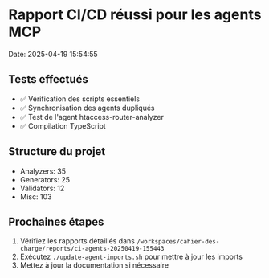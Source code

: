 # Rapport CI/CD réussi pour les agents MCP
Date: 2025-04-19 15:54:55

## Tests effectués
- ✅ Vérification des scripts essentiels
- ✅ Synchronisation des agents dupliqués
- ✅ Test de l'agent htaccess-router-analyzer
- ✅ Compilation TypeScript

## Structure du projet
- Analyzers: 35
- Generators: 25
- Validators: 12
- Misc: 103

## Prochaines étapes
1. Vérifiez les rapports détaillés dans `/workspaces/cahier-des-charge/reports/ci-agents-20250419-155443`
2. Exécutez `./update-agent-imports.sh` pour mettre à jour les imports
3. Mettez à jour la documentation si nécessaire
